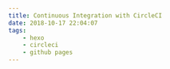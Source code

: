```yaml
---
title: Continuous Integration with CircleCI
date: 2018-10-17 22:04:07
tags: 
	- hexo
	- circleci
	- github pages
---
```

